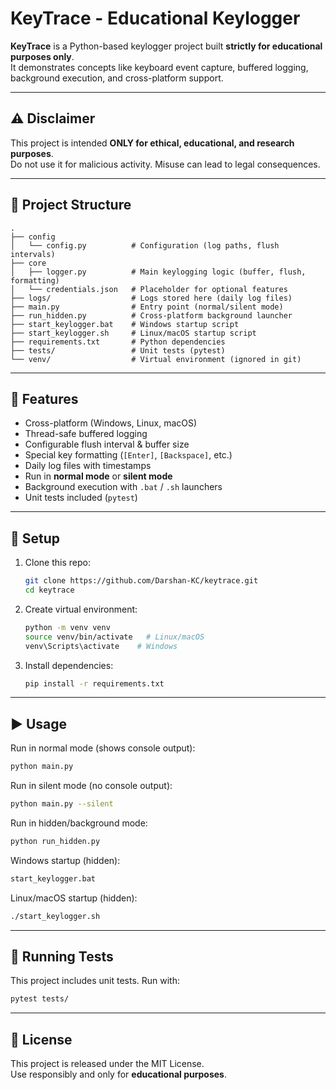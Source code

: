 # KeyTrace - Educational Keylogger

**KeyTrace** is a Python-based keylogger project built **strictly for educational purposes only**.  
It demonstrates concepts like keyboard event capture, buffered logging, background execution, and cross-platform support.

---

## ⚠️ Disclaimer

This project is intended **ONLY for ethical, educational, and research purposes**.  
Do not use it for malicious activity. Misuse can lead to legal consequences.

---

## 📂 Project Structure

```
.
├── config
│   └── config.py          # Configuration (log paths, flush intervals)
├── core
│   ├── logger.py          # Main keylogging logic (buffer, flush, formatting)
│   └── credentials.json   # Placeholder for optional features
├── logs/                  # Logs stored here (daily log files)
├── main.py                # Entry point (normal/silent mode)
├── run_hidden.py          # Cross-platform background launcher
├── start_keylogger.bat    # Windows startup script
├── start_keylogger.sh     # Linux/macOS startup script
├── requirements.txt       # Python dependencies
├── tests/                 # Unit tests (pytest)
└── venv/                  # Virtual environment (ignored in git)
```

---

## 🚀 Features

- Cross-platform (Windows, Linux, macOS)
- Thread-safe buffered logging
- Configurable flush interval & buffer size
- Special key formatting (`[Enter]`, `[Backspace]`, etc.)
- Daily log files with timestamps
- Run in **normal mode** or **silent mode**
- Background execution with `.bat` / `.sh` launchers
- Unit tests included (`pytest`)

---

## 🔧 Setup

1. Clone this repo:
   ```bash
   git clone https://github.com/Darshan-KC/keytrace.git
   cd keytrace
   ```

2. Create virtual environment:
   ```bash
   python -m venv venv
   source venv/bin/activate   # Linux/macOS
   venv\Scripts\activate    # Windows
   ```

3. Install dependencies:
   ```bash
   pip install -r requirements.txt
   ```

---

## ▶️ Usage

Run in normal mode (shows console output):
```bash
python main.py
```

Run in silent mode (no console output):
```bash
python main.py --silent
```

Run in hidden/background mode:
```bash
python run_hidden.py
```

Windows startup (hidden):
```bat
start_keylogger.bat
```

Linux/macOS startup (hidden):
```bash
./start_keylogger.sh
```

---

## 🧪 Running Tests

This project includes unit tests. Run with:
```bash
pytest tests/
```

---

## 📜 License

This project is released under the MIT License.  
Use responsibly and only for **educational purposes**.